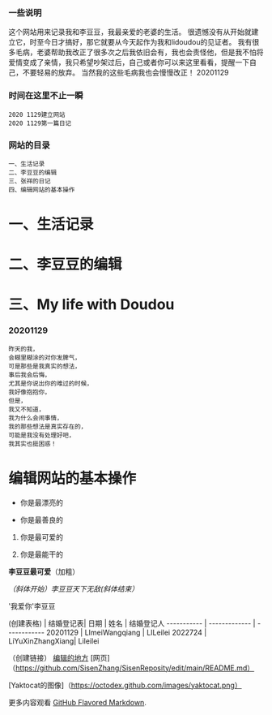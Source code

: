 ### 一些说明
这个网站用来记录我和李豆豆，我最亲爱的老婆的生活。
很遗憾没有从开始就建立它，时至今日才搞好，那它就要从今天起作为我和lidoudou的见证者。
我有很多毛病，老婆帮助我改正了很多次之后我依旧会有，我也会责怪他，但是我不怕将爱情变成了亲情，我只希望吵架过后，自己或者你可以来这里看看，提醒一下自己，不要轻易的放弃。
当然我的这些毛病我也会慢慢改正！
20201129
### 时间在这里不止一瞬
```
2020 1129建立网站
2020 1129第一篇日记
```
### 网站的目录
```
一、生活记录
二、李豆豆的编辑
三、张祥的日记
四、编辑网站的基本操作
```
# 一、生活记录


# 二、李豆豆的编辑


# 三、My life with Doudou
### 20201129
```
昨天的我，
会糊里糊涂的对你发脾气，
可是那些是我真实的想法，
事后我会后悔，
尤其是你说出你的难过的时候，
我好像抱抱你，
但是，
我又不知道，
我为什么会闹事情，
我的那些想法是真实存在的，
可能是我没有处理好吧，
我其实也挺困惑！
```
# 编辑网站的基本操作

- 你是最漂亮的

- 你是最善良的

1. 你是最可爱的

2. 你是最能干的

**李豆豆最可爱**（加粗）

_（斜体开始）李豆豆天下无敌(斜体结束）_

'我爱你'李豆豆

(创建表格)
               | 结婚登记表|
      日期    |      姓名         |   结婚登记人
-----------  | -------------     | ------------
20201129     | LImeiWangqiang    |  LILeilei
2022724      |  LiYuXinZhangXiang|  Lileilei

（创建链接）
[编辑的地方](https://github.com/SisenZhang/SisenReposity/edit/main/README.md)
[网页]（https://github.com/SisenZhang/SisenReposity/edit/main/README.md）

[Yaktocat的图像]（https://octodex.github.com/images/yaktocat.png）

更多内容观看 [GitHub Flavored Markdown](https://guides.github.com/features/mastering-markdown/).

